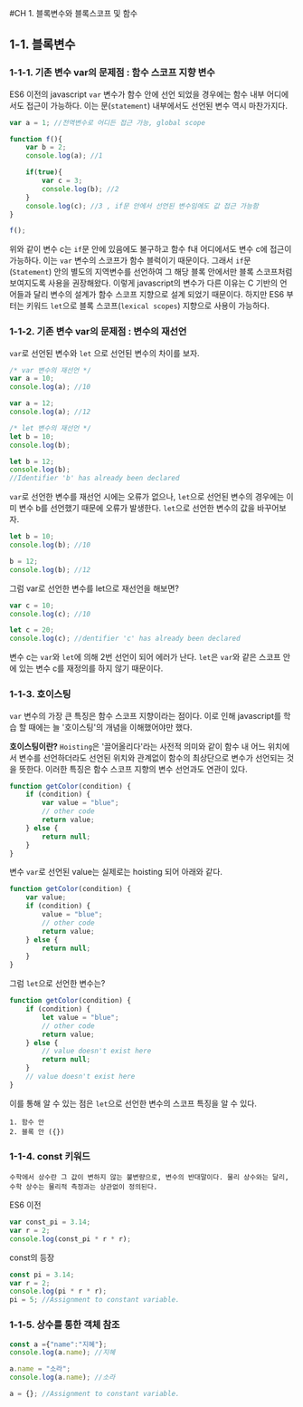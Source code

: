 #CH 1. 블록변수와 블록스코프 및 함수

## 1-1. 블록변수

### 1-1-1. 기존 변수 var의 문제점 : 함수 스코프 지향 변수
ES6 이전의 javascript `var` 변수가 함수 안에 선언 되었을 경우에는 함수 내부 어디에서도 접근이 가능하다.
이는 문(`statement`) 내부에서도 선언된 변수 역시 마찬가지다.
```js
var a = 1; //전역변수로 어디든 접근 가능, global scope

function f(){
	var b = 2;
	console.log(a); //1

	if(true){
		var c = 3;
		console.log(b); //2
	}
	console.log(c); //3 , if문 안에서 선언된 변수임에도 값 접근 가능함
}

f();
```

위와 같이 변수 c는 `if`문 안에 있음에도 불구하고 함수 f내 어디에서도 변수 c에 접근이 가능하다. 이는 `var` 변수의 스코프가 함수 블럭이기 때문이다. 그래서 `if`문 (`Statement`) 안의 별도의 지역변수를 선언하여 그 해당 블록 안에서만 블록 스코프처럼 보여지도록 사용을 권장해왔다.
 이렇게 javascript의 변수가 다른 이유는 C 기반의 언어들과 달리 변수의 설계가 함수 스코프 지향으로 설계 되었기 때문이다. 하지만 ES6 부터는 키워드 `let`으로 블록 스코프(`lexical scopes`) 지향으로 사용이 가능하다.

### 1-1-2. 기존 변수 var의 문제점 : 변수의 재선언
`var`로 선언된 변수와 `let` 으로 선언된 변수의 차이를 보자.
```js
/* var 변수의 재선언 */
var a = 10;
console.log(a); //10

var a = 12;
console.log(a); //12

/* let 변수의 재선언 */
let b = 10;
console.log(b);

let b = 12;
console.log(b);
//Identifier 'b' has already been declared
```
`var`로 선언한 변수를 재선언 시에는 오류가 없으나, `let`으로 선언된 변수의 경우에는 이미 변수 b를 선언했기 때문에 오류가 발생한다. `let`으로 선언한 변수의 값을 바꾸어보자.
```js
let b = 10;
console.log(b); //10

b = 12;
console.log(b); //12
```

그럼 var로 선언한 변수를 let으로 재선언을 해보면?
```js
var c = 10;
console.log(c); //10

let c = 20;
console.log(c); //dentifier 'c' has already been declared
```
변수 c는 `var`와 `let`에 의해 2번 선언이 되어 에러가 난다. `let`은 `var`와 같은 스코프 안에 있는 변수 c를 재정의를 하지 않기 때문이다.


### 1-1-3. 호이스팅
`var` 변수의 가장 큰 특징은 함수 스코프 지향이라는 점이다. 이로 인해 javascript를 학습 할 때에는 늘 '호이스팅'의 개념을 이해했어야만 했다.

**호이스팅이란?**
`Hoisting`은 '끌어올리다'라는 사전적 의미와 같이 함수 내 어느 위치에서 변수를 선언하더라도 선언된 위치와 관계없이 함수의 최상단으로 변수가 선언되는 것을 뜻한다. 이러한 특징은 함수 스코프 지향의 변수 선언과도 연관이 있다.

```js
function getColor(condition) {
    if (condition) {
        var value = "blue";
        // other code
        return value;
    } else {
        return null;
    }
}
```

변수 `var`로 선언된 value는 실제로는 hoisting 되어 아래와 같다.
```js
function getColor(condition) {
    var value;
    if (condition) {
        value = "blue";
        // other code
        return value;
    } else {
        return null;
    }
}
```

그럼 `let`으로 선언한 변수는?
```js
function getColor(condition) {
    if (condition) {
        let value = "blue";
        // other code
        return value;
    } else {
        // value doesn't exist here
        return null;
    }
    // value doesn't exist here
}
```

이를 통해 알 수 있는 점은 `let`으로 선언한 변수의 스코프 특징을 알 수 있다.
```
1. 함수 안
2. 블록 안 ({})
```

### 1-1-4. const 키워드

```
수학에서 상수란 그 값이 변하지 않는 불변량으로, 변수의 반대말이다. 물리 상수와는 달리, 수학 상수는 물리적 측정과는 상관없이 정의된다.
```
ES6 이전

```js
var const_pi = 3.14;
var r = 2;
console.log(const_pi * r * r);
```

const의 등장
```js
const pi = 3.14;
var r = 2;
console.log(pi * r * r);
pi = 5; //Assignment to constant variable.
```

### 1-1-5. 상수를 통한 객체 참조

```js
const a ={"name":"지혜"};
console.log(a.name); //지혜

a.name = "소라";
console.log(a.name); //소라

a = {}; //Assignment to constant variable.
```
